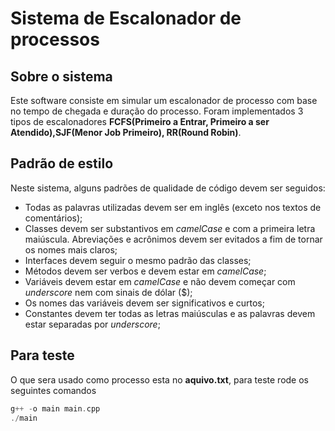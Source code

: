 # Sistema de Escalonador de processos

## Sobre o sistema

Este software consiste em simular um escalonador de processo com base no tempo de chegada e duração do processo. Foram implementados 3 tipos de escalonadores **FCFS(Primeiro a Entrar, Primeiro a ser Atendido),SJF(Menor Job Primeiro), RR(Round Robin)**.

## Padrão de estilo

Neste sistema, alguns padrões de qualidade de código devem ser seguidos:

<ul>
    <li> Todas as palavras utilizadas devem ser em inglês (exceto nos textos de comentários);</li>
    <li> Classes devem ser substantivos em <i>camelCase</i> e com a primeira letra maiúscula. Abreviações e acrônimos devem ser evitados a fim de tornar os nomes mais claros;</li>
    <li> Interfaces devem seguir o mesmo padrão das classes;</li>
    <li> Métodos devem ser verbos e devem estar em <i>camelCase</i>;</li>
    <li> Variáveis devem estar em <i>camelCase</i> e não devem começar com <i>underscore</i> nem com sinais de dólar ($);</li>
    <li> Os nomes das variáveis devem ser significativos e curtos;</li>
    <li> Constantes devem ter todas as letras maiúsculas e as palavras devem estar separadas por <i>underscore</i>;</li>
</ul>

## Para teste

O que sera usado como processo esta no **aquivo.txt**, para teste rode os seguintes comandos

```c++
g++ -o main main.cpp
./main
```
